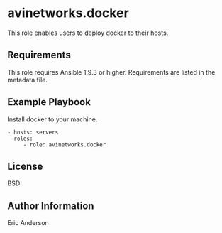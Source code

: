 # avinetworks.docker

This role enables users to deploy docker to their hosts.

## Requirements

This role requires Ansible 1.9.3 or higher. Requirements are listed in the metadata file.


## Example Playbook

Install docker to your machine.

    - hosts: servers
      roles:
         - role: avinetworks.docker

## License

BSD

## Author Information

Eric Anderson
